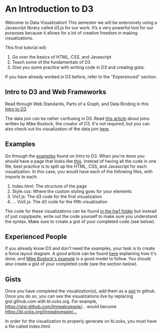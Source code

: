 # An Introduction to D3

Welcome to Data Visualization! This semester we will be extensively using a Javascript library called d3.js for our work. It’s a very powerful tool for our purposes because it allows for a lot of creative freedom in making visualizations.

This first tutorial will: 
1. Go over the basics of HTML, CSS, and Javascript
2. Teach some of the fundamentals of D3
3. Give you some practice with writing code in D3 and creating gists. 

If you have already worked in D3 before, refer to the "Expereinced" section. 

## Intro to D3 and Web Frameworks
Read through Web Standards, Parts of a Graph, and Data Binding in this [Intro to D3](http://square.github.io/intro-to-d3/web-standards/). 

The data join can be rather confusing in D3. Read [this article](https://bost.ocks.org/mike/join/) about joins written by Mike Bostock, the creator of D3. It's not required, but you can also check out his visualization of the data join [here](https://bl.ocks.org/mbostock/3808218).

## Examples
Go through the [examples](http://square.github.io/intro-to-d3/examples/) found on Intro to D3. When you're done you should have a page that looks like [this](https://bl.ocks.org/linnealovespie/raw/f59eefd2f3bf962fc15016f7853de068/). Instead of having all the code in one file, best practice is to split up the HTML, CSS, and Javascript for each visualization. In this case, you would have each of the following files, with imports to each: 
1. Index.html: The structure of the page
2. Style.css: Where the custom styling goes for your elements
3. Vis1.js: The d3 code for the first visualization
4. … Vis5.js: The d3 code for the fifth visualization

The code for these visualizations can be found [in the hw1 folder](https://github.com/CornellDataScience/DataVisualization/tree/master/Member_Training/hw1) but instead of just copy/paste, write out the code yourself to make sure you understand the syntax. Make sure to create a gist of your completed code (see below). 

## Experienced People
If you already know D3 and don't need the examples, your task is to create a force layout diagram. A good article can be found [here](http://d3indepth.com/force-layout/) explaining how it's done, and [Mike Bostock's example](https://bl.ocks.org/mbostock/1747543) is a good model to follow. You should also create a gist of your completed code (see the section below).

## Gists
Once you have completed the visualization(s), add them as a [gist](https://gist.github.com/) to github. Once you do so, you can see the visualizations live by replacing gist.github.com with bl.ocks.org. For example, https://gist.github.com/linnealovespie/... would become https://bl.ocks.org/linnealovespie/…

In order for the visualization to properly generate on bl.ocks, you must have a file called index.html. 




